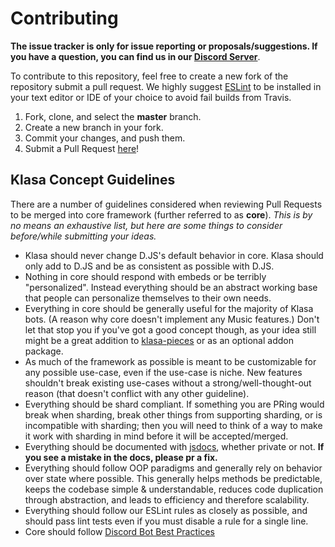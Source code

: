 # Contributing

**The issue tracker is only for issue reporting or proposals/suggestions. If you have a question, you can find us in our [Discord Server](https://pengubot.com/support)**.

To contribute to this repository, feel free to create a new fork of the repository
submit a pull request. We highly suggest [ESLint](https://eslint.org/) to be installed
in your text editor or IDE of your choice to avoid fail builds from Travis.

1. Fork, clone, and select the **master** branch.
2. Create a new branch in your fork.
3. Commit your changes, and push them.
4. Submit a Pull Request [here](https://github.com/pengubot/klasa/pulls)!

## Klasa Concept Guidelines

There are a number of guidelines considered when reviewing Pull Requests to be merged into core framework (further referred to as __core__). _This is by no means an exhaustive list, but here are some things to consider before/while submitting your ideas._

- Klasa should never change D.JS's default behavior in core. Klasa should only add to D.JS and be as consistent as possible with D.JS.
- Nothing in core should respond with embeds or be terribly "personalized". Instead everything should be an abstract working base that people can personalize themselves to their own needs.
- Everything in core should be generally useful for the majority of Klasa bots. (A reason why core doesn't implement any Music features.) Don't let that stop you if you've got a good concept though, as your idea still might be a great addition to [klasa-pieces](https://github.com/dirigeants/klasa-pieces) or as an optional addon package.
- As much of the framework as possible is meant to be customizable for any possible use-case, even if the use-case is niche. New features shouldn't break existing use-cases without a strong/well-thought-out reason (that doesn't conflict with any other guideline).
- Everything should be shard compliant. If something you are PRing would break when sharding, break other things from supporting sharding, or is incompatible with sharding; then you will need to think of a way to make it work with sharding in mind before it will be accepted/merged.
- Everything should be documented with [jsdocs](http://usejsdoc.org/), whether private or not. __If you see a mistake in the docs, please pr a fix.__
- Everything should follow OOP paradigms and generally rely on behavior over state where possible. This generally helps methods be predictable, keeps the codebase simple & understandable, reduces code duplication through abstraction, and leads to efficiency and therefore scalability.
- Everything should follow our ESLint rules as closely as possible, and should pass lint tests even if you must disable a rule for a single line.
- Core should follow [Discord Bot Best Practices](https://github.com/meew0/discord-bot-best-practices)
